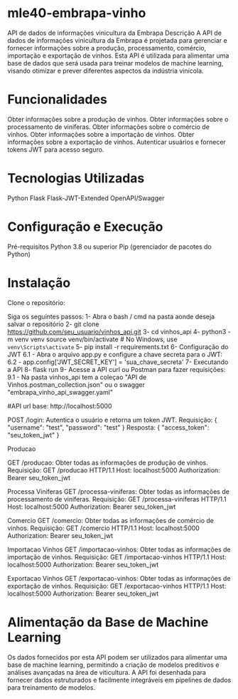# mle40-embrapa-vinho

API de dados de informações vinicultura da Embrapa
Descrição
A API de dados de informações vinicultura da Embrapa é projetada para gerenciar e fornecer informações sobre a produção, processamento, comércio, importação e exportação de vinhos. Esta API é utilizada para alimentar uma base de dados que será usada para treinar modelos de machine learning, visando otimizar e prever diferentes aspectos da indústria vinícola.

# Funcionalidades
Obter informações sobre a produção de vinhos.
Obter informações sobre o processamento de viniferas.
Obter informações sobre o comércio de vinhos.
Obter informações sobre a importação de vinhos.
Obter informações sobre a exportação de vinhos.
Autenticar usuários e fornecer tokens JWT para acesso seguro.

# Tecnologias Utilizadas
Python
Flask
Flask-JWT-Extended
OpenAPI/Swagger

# Configuração e Execução
Pré-requisitos
Python 3.8 ou superior
Pip (gerenciador de pacotes do Python)

# Instalação
Clone o repositório:


Siga os seguintes passos:
1- Abra o bash / cmd na pasta aonde deseja salvar o repositório
2- git clone https://github.com/seu_usuario/vinhos_api.git
3- cd vinhos_api
4- python3 -m venv venv source venv/bin/activate   # No Windows, use `venv\Scripts\activate`
5- pip install -r requirements.txt
6- Configuração do JWT
6.1 - Abra o arquivo app.py e configure a chave secreta para o JWT:
6.2 - app.config['JWT_SECRET_KEY'] = 'sua_chave_secreta'
7- Executando a API
8- flask run
9- Acesse a API  curl ou Postman para fazer requisições:
9.1 - Na pasta vinhos_api tem a coleçao "API de Vinhos.postman_collection.json" ou o swagger "embrapa_vinho_api_swagger.yaml"

#API 
url base: http://localhost:5000

POST /login: Autentica o usuário e retorna um token JWT.
Requisição:
{
  "username": "test",
  "password": "test"
}
Resposta:
{
  "access_token": "seu_token_jwt"
}

Producao

GET /producao: Obter todas as informações de produção de vinhos.
Requisição:
GET /producao HTTP/1.1
Host: localhost:5000
Authorization: Bearer seu_token_jwt

Processa Viniferas
GET /processa-viniferas: Obter todas as informações de processamento de viniferas.
Requisição:
GET /processa-viniferas HTTP/1.1
Host: localhost:5000
Authorization: Bearer seu_token_jwt

Comercio
GET /comercio: Obter todas as informações de comércio de vinhos.
Requisição:
GET /comercio HTTP/1.1
Host: localhost:5000
Authorization: Bearer seu_token_jwt

Importacao Vinhos
GET /importacao-vinhos: Obter todas as informações de importação de vinhos.
Requisição:
GET /importacao-vinhos HTTP/1.1
Host: localhost:5000
Authorization: Bearer seu_token_jwt

Exportacao Vinhos
GET /exportacao-vinhos: Obter todas as informações de exportação de vinhos.
Requisição:
GET /exportacao-vinhos HTTP/1.1
Host: localhost:5000
Authorization: Bearer seu_token_jwt

# Alimentação da Base de Machine Learning
Os dados fornecidos por esta API podem ser utilizados para alimentar uma base de machine learning, permitindo a criação de modelos preditivos e análises avançadas na área de viticultura. A API foi desenhada para fornecer dados estruturados e facilmente integráveis em pipelines de dados para treinamento de modelos.


